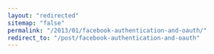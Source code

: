 ```yaml
---
layout: "redirected"
sitemap: "false"
permalink: "/2013/01/facebook-authentication-and-oauth/"
redirect_to: "/post/facebook-authentication-and-oauth"
---
```




